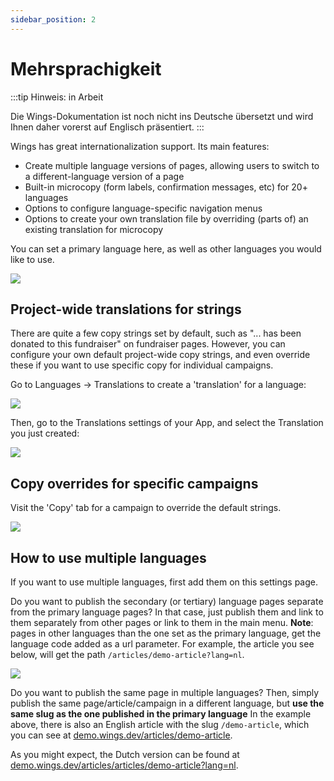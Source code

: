 ```yaml
---
sidebar_position: 2
---
```


# Mehrsprachigkeit

:::tip Hinweis: in Arbeit

Die Wings-Dokumentation ist noch nicht ins Deutsche übersetzt und wird Ihnen daher vorerst auf Englisch präsentiert.
:::

Wings has great internationalization support. Its main features:

- Create multiple language versions of pages, allowing users to switch to a different-language version of a page
- Built-in microcopy (form labels, confirmation messages, etc) for 20+ languages
- Options to configure language-specific navigation menus
- Options to create your own translation file by overriding (parts of) an existing translation for microcopy

You can set a primary language here, as well as other languages you would like to use.

![](https://screens.wings.dev/CleanShot-2020-10-31-at-10.44.29-2x-1604137489.png)

## Project-wide translations for strings

There are quite a few copy strings set by default, such as "... has been donated to this fundraiser" on fundraiser pages. However, you can configure your own default project-wide copy strings, and even override these if you want to use specific copy for individual campaigns.

Go to Languages -> Translations to create a 'translation' for a language:

![](https://screens.wings.dev/CleanShot-2020-10-31-at-10.58.32-2x-1604138327.png)

Then, go to the Translations settings of your App, and select the Translation you just created:

![](https://screens.wings.dev/CleanShot-2020-10-31-at-10.59.26-2x-1604138403.png)

## Copy overrides for specific campaigns

Visit the 'Copy' tab for a campaign to override the default strings.

![](https://screens.wings.dev/CleanShot-2020-10-31-at-11.01.13-2x-1604138508.png)

## How to use multiple languages

If you want to use multiple languages, first add them on this settings page.

Do you want to publish the secondary (or tertiary) language pages separate from the primary language pages? In that case, just publish them and link to them separately from other pages or link to them in the main menu. **Note**: pages in other languages than the one set as the primary language, get the language code added as a url parameter. For example, the article you see below, will get the path `/articles/demo-article?lang=nl`.

![](https://screens.wings.dev/CleanShot-2020-02-23-at-17.43.42-1582476248.png)

Do you want to publish the same page in multiple languages? Then, simply publish the same page/article/campaign in a different language, but **use the same slug as the one published in the primary language** In the example above, there is also an English article with the slug `/demo-article`, which you can see at [demo.wings.dev/articles/demo-article](https://demo.wings.dev/articles/demo-article).

As you might expect, the Dutch version can be found at [demo.wings.dev/articles/articles/demo-article?lang=nl](https://demo.wings.dev/articles/demo-article?lang=nl).
